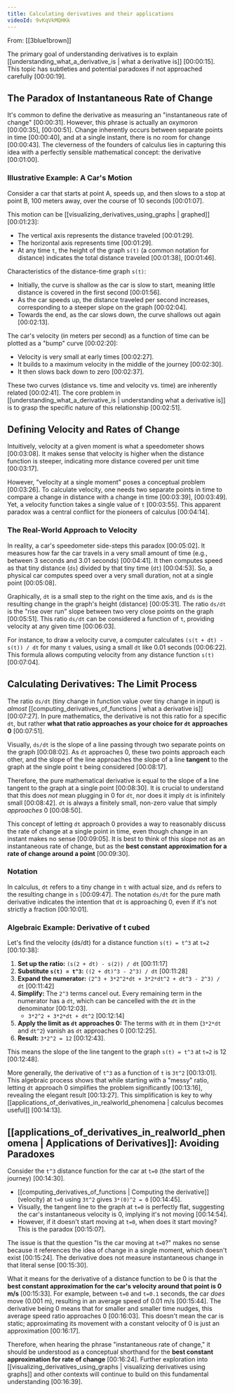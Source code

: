 ```yaml
---
title: Calculating derivatives and their applications
videoId: 9vKqVkMQHKk
---
```


From: [[3blue1brown]] <br/> 

The primary goal of understanding derivatives is to explain [[understanding_what_a_derivative_is | what a derivative is]] <a class="yt-timestamp" data-t="00:00:15">[00:00:15]</a>. This topic has subtleties and potential paradoxes if not approached carefully <a class="yt-timestamp" data-t="00:00:19">[00:00:19]</a>.

## The Paradox of Instantaneous Rate of Change

It's common to define the derivative as measuring an "instantaneous rate of change" <a class="yt-timestamp" data-t="00:00:31">[00:00:31]</a>. However, this phrase is actually an oxymoron <a class="yt-timestamp" data-t="00:00:35">[00:00:35]</a>, <a class="yt-timestamp" data-t="00:00:51">[00:00:51]</a>. Change inherently occurs between separate points in time <a class="yt-timestamp" data-t="00:00:40">[00:00:40]</a>, and at a single instant, there is no room for change <a class="yt-timestamp" data-t="00:00:43">[00:00:43]</a>. The cleverness of the founders of calculus lies in capturing this idea with a perfectly sensible mathematical concept: the derivative <a class="yt-timestamp" data-t="00:01:00">[00:01:00]</a>.

### Illustrative Example: A Car's Motion

Consider a car that starts at point A, speeds up, and then slows to a stop at point B, 100 meters away, over the course of 10 seconds <a class="yt-timestamp" data-t="00:01:07">[00:01:07]</a>.

This motion can be [[visualizing_derivatives_using_graphs | graphed]] <a class="yt-timestamp" data-t="00:01:23">[00:01:23]</a>:
*   The vertical axis represents the distance traveled <a class="yt-timestamp" data-t="00:01:29">[00:01:29]</a>.
*   The horizontal axis represents time <a class="yt-timestamp" data-t="00:01:29">[00:01:29]</a>.
*   At any time `t`, the height of the graph `s(t)` (a common notation for distance) indicates the total distance traveled <a class="yt-timestamp" data-t="00:01:38">[00:01:38]</a>, <a class="yt-timestamp" data-t="00:01:46">[00:01:46]</a>.

Characteristics of the distance-time graph `s(t)`:
*   Initially, the curve is shallow as the car is slow to start, meaning little distance is covered in the first second <a class="yt-timestamp" data-t="00:01:56">[00:01:56]</a>.
*   As the car speeds up, the distance traveled per second increases, corresponding to a steeper slope on the graph <a class="yt-timestamp" data-t="00:02:04">[00:02:04]</a>.
*   Towards the end, as the car slows down, the curve shallows out again <a class="yt-timestamp" data-t="00:02:13">[00:02:13]</a>.

The car's velocity (in meters per second) as a function of time can be plotted as a "bump" curve <a class="yt-timestamp" data-t="00:02:20">[00:02:20]</a>:
*   Velocity is very small at early times <a class="yt-timestamp" data-t="00:02:27">[00:02:27]</a>.
*   It builds to a maximum velocity in the middle of the journey <a class="yt-timestamp" data-t="00:02:30">[00:02:30]</a>.
*   It then slows back down to zero <a class="yt-timestamp" data-t="00:02:37">[00:02:37]</a>.

These two curves (distance vs. time and velocity vs. time) are inherently related <a class="yt-timestamp" data-t="00:02:41">[00:02:41]</a>. The core problem in [[understanding_what_a_derivative_is | understanding what a derivative is]] is to grasp the specific nature of this relationship <a class="yt-timestamp" data-t="00:02:51">[00:02:51]</a>.

## Defining Velocity and Rates of Change

Intuitively, velocity at a given moment is what a speedometer shows <a class="yt-timestamp" data-t="00:03:08">[00:03:08]</a>. It makes sense that velocity is higher when the distance function is steeper, indicating more distance covered per unit time <a class="yt-timestamp" data-t="00:03:17">[00:03:17]</a>.

However, "velocity at a single moment" poses a conceptual problem <a class="yt-timestamp" data-t="00:03:26">[00:03:26]</a>. To calculate velocity, one needs two separate points in time to compare a change in distance with a change in time <a class="yt-timestamp" data-t="00:03:39">[00:03:39]</a>, <a class="yt-timestamp" data-t="00:03:49">[00:03:49]</a>. Yet, a velocity function takes a single value of `t` <a class="yt-timestamp" data-t="00:03:55">[00:03:55]</a>. This apparent paradox was a central conflict for the pioneers of calculus <a class="yt-timestamp" data-t="00:04:14">[00:04:14]</a>.

### The Real-World Approach to Velocity

In reality, a car's speedometer side-steps this paradox <a class="yt-timestamp" data-t="00:05:02">[00:05:02]</a>. It measures how far the car travels in a very small amount of time (e.g., between 3 seconds and 3.01 seconds) <a class="yt-timestamp" data-t="00:04:41">[00:04:41]</a>. It then computes speed as that tiny distance (`ds`) divided by that tiny time (`dt`) <a class="yt-timestamp" data-t="00:04:53">[00:04:53]</a>. So, a physical car computes speed over a very small duration, not at a single point <a class="yt-timestamp" data-t="00:05:08">[00:05:08]</a>.

Graphically, `dt` is a small step to the right on the time axis, and `ds` is the resulting change in the graph's height (distance) <a class="yt-timestamp" data-t="00:05:31">[00:05:31]</a>. The ratio `ds/dt` is the "rise over run" slope between two very close points on the graph <a class="yt-timestamp" data-t="00:05:51">[00:05:51]</a>. This ratio `ds/dt` can be considered a function of `t`, providing velocity at any given time <a class="yt-timestamp" data-t="00:06:03">[00:06:03]</a>.

For instance, to draw a velocity curve, a computer calculates `(s(t + dt) - s(t)) / dt` for many `t` values, using a small `dt` like 0.01 seconds <a class="yt-timestamp" data-t="00:06:22">[00:06:22]</a>. This formula allows computing velocity from any distance function `s(t)` <a class="yt-timestamp" data-t="00:07:04">[00:07:04]</a>.

## Calculating Derivatives: The Limit Process

The ratio `ds/dt` (tiny change in function value over tiny change in input) is *almost* [[computing_derivatives_of_functions | what a derivative is]] <a class="yt-timestamp" data-t="00:07:27">[00:07:27]</a>. In pure mathematics, the derivative is not this ratio for a specific `dt`, but rather **what that ratio approaches as your choice for `dt` approaches 0** <a class="yt-timestamp" data-t="00:07:51">[00:07:51]</a>.

Visually, `ds/dt` is the slope of a line passing through two separate points on the graph <a class="yt-timestamp" data-t="00:08:02">[00:08:02]</a>. As `dt` approaches 0, these two points approach each other, and the slope of the line approaches the slope of a line **tangent** to the graph at the single point `t` being considered <a class="yt-timestamp" data-t="00:08:17">[00:08:17]</a>.

Therefore, the pure mathematical derivative is equal to the slope of a line tangent to the graph at a single point <a class="yt-timestamp" data-t="00:08:30">[00:08:30]</a>. It is crucial to understand that this does *not* mean plugging in 0 for `dt`, nor does it imply `dt` is infinitely small <a class="yt-timestamp" data-t="00:08:42">[00:08:42]</a>. `dt` is always a finitely small, non-zero value that simply *approaches* 0 <a class="yt-timestamp" data-t="00:08:50">[00:08:50]</a>.

This concept of letting `dt` approach 0 provides a way to reasonably discuss the rate of change at a single point in time, even though change in an instant makes no sense <a class="yt-timestamp" data-t="00:09:05">[00:09:05]</a>. It is best to think of this slope not as an instantaneous rate of change, but as the **best constant approximation for a rate of change around a point** <a class="yt-timestamp" data-t="00:09:30">[00:09:30]</a>.

### Notation

In calculus, `dt` refers to a tiny change in `t` with actual size, and `ds` refers to the resulting change in `s` <a class="yt-timestamp" data-t="00:09:47">[00:09:47]</a>. The notation `ds/dt` for the pure math derivative indicates the intention that `dt` is approaching 0, even if it's not strictly a fraction <a class="yt-timestamp" data-t="00:10:01">[00:10:01]</a>.

### Algebraic Example: Derivative of t cubed

Let's find the velocity (ds/dt) for a distance function `s(t) = t^3` at `t=2` <a class="yt-timestamp" data-t="00:10:38">[00:10:38]</a>:

1.  **Set up the ratio:** `(s(2 + dt) - s(2)) / dt` <a class="yt-timestamp" data-t="00:11:17">[00:11:17]</a>
2.  **Substitute `s(t) = t^3`:** `((2 + dt)^3 - 2^3) / dt` <a class="yt-timestamp" data-t="00:11:28">[00:11:28]</a>
3.  **Expand the numerator:** `(2^3 + 3*2^2*dt + 3*2*dt^2 + dt^3 - 2^3) / dt` <a class="yt-timestamp" data-t="00:11:42">[00:11:42]</a>
4.  **Simplify:** The `2^3` terms cancel out. Every remaining term in the numerator has a `dt`, which can be cancelled with the `dt` in the denominator <a class="yt-timestamp" data-t="00:12:03">[00:12:03]</a>.
    *   `3*2^2 + 3*2*dt + dt^2` <a class="yt-timestamp" data-t="00:12:14">[00:12:14]</a>
5.  **Apply the limit as `dt` approaches 0:** The terms with `dt` in them (`3*2*dt` and `dt^2`) vanish as `dt` approaches 0 <a class="yt-timestamp" data-t="00:12:25">[00:12:25]</a>.
6.  **Result:** `3*2^2 = 12` <a class="yt-timestamp" data-t="00:12:43">[00:12:43]</a>.

This means the slope of the line tangent to the graph `s(t) = t^3` at `t=2` is 12 <a class="yt-timestamp" data-t="00:12:48">[00:12:48]</a>.

More generally, the derivative of `t^3` as a function of `t` is `3t^2` <a class="yt-timestamp" data-t="00:13:01">[00:13:01]</a>. This algebraic process shows that while starting with a "messy" ratio, letting `dt` approach 0 simplifies the problem significantly <a class="yt-timestamp" data-t="00:13:16">[00:13:16]</a>, revealing the elegant result <a class="yt-timestamp" data-t="00:13:27">[00:13:27]</a>. This simplification is key to why [[applications_of_derivatives_in_realworld_phenomena | calculus becomes useful]] <a class="yt-timestamp" data-t="00:14:13">[00:14:13]</a>.

## [[applications_of_derivatives_in_realworld_phenomena | Applications of Derivatives]]: Avoiding Paradoxes

Consider the `t^3` distance function for the car at `t=0` (the start of the journey) <a class="yt-timestamp" data-t="00:14:30">[00:14:30]</a>.
*   [[computing_derivatives_of_functions | Computing the derivative]] (velocity) at `t=0` using `3t^2` gives `3*(0)^2 = 0` <a class="yt-timestamp" data-t="00:14:45">[00:14:45]</a>.
*   Visually, the tangent line to the graph at `t=0` is perfectly flat, suggesting the car's instantaneous velocity is 0, implying it's not moving <a class="yt-timestamp" data-t="00:14:54">[00:14:54]</a>.
*   However, if it doesn't start moving at `t=0`, when does it start moving? This is the paradox <a class="yt-timestamp" data-t="00:15:07">[00:15:07]</a>.

The issue is that the question "Is the car moving at `t=0`?" makes no sense because it references the idea of change in a single moment, which doesn't exist <a class="yt-timestamp" data-t="00:15:24">[00:15:24]</a>. The derivative does not measure instantaneous change in that literal sense <a class="yt-timestamp" data-t="00:15:30">[00:15:30]</a>.

What it means for the derivative of a distance function to be 0 is that the **best constant approximation for the car's velocity around that point is 0 m/s** <a class="yt-timestamp" data-t="00:15:33">[00:15:33]</a>. For example, between `t=0` and `t=0.1` seconds, the car *does* move (0.001 m), resulting in an average speed of 0.01 m/s <a class="yt-timestamp" data-t="00:15:44">[00:15:44]</a>. The derivative being 0 means that for smaller and smaller time nudges, this average speed ratio approaches 0 <a class="yt-timestamp" data-t="00:16:03">[00:16:03]</a>. This doesn't mean the car is static; approximating its movement with a constant velocity of 0 is just an approximation <a class="yt-timestamp" data-t="00:16:17">[00:16:17]</a>.

Therefore, when hearing the phrase "instantaneous rate of change," it should be understood as a conceptual shorthand for the **best constant approximation for rate of change** <a class="yt-timestamp" data-t="00:16:24">[00:16:24]</a>. Further exploration into [[visualizing_derivatives_using_graphs | visualizing derivatives using graphs]] and other contexts will continue to build on this fundamental understanding <a class="yt-timestamp" data-t="00:16:39">[00:16:39]</a>.